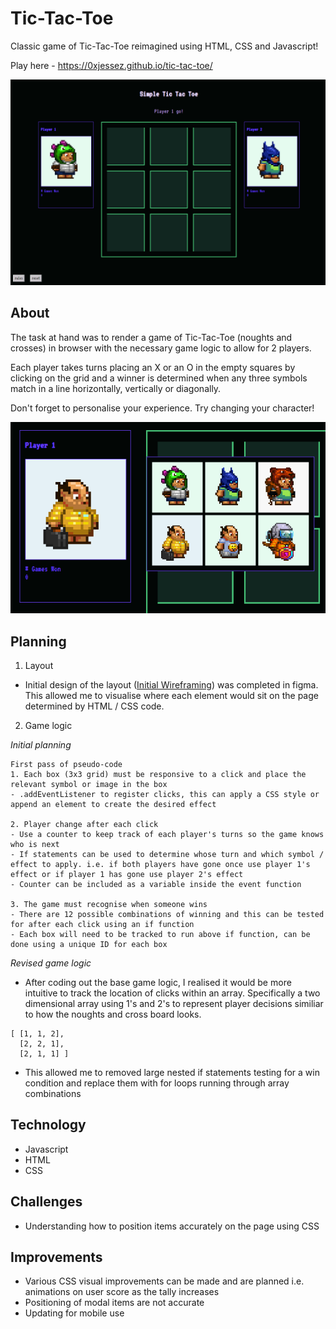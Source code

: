 # Tic-Tac-Toe
Classic game of Tic-Tac-Toe reimagined using HTML, CSS and Javascript!

Play here - https://0xjessez.github.io/tic-tac-toe/

<img src='https://github.com/0xJessez/tic-tac-toe/blob/main/Tic-Tac-Toe.png' alt='final project design' width='900px'>

## About

The task at hand was to render a game of Tic-Tac-Toe (noughts and crosses) in browser with the necessary game logic to allow for 2 players.

Each player takes turns placing an X or an O in the empty squares by clicking on the grid and a winner is determined when any three symbols match in a line horizontally, vertically or diagonally.

Don't forget to personalise your experience. Try changing your character!

<img src='https://github.com/0xJessez/tic-tac-toe/blob/main/Personalise-avatar.png' alt='personalise avatar'>

## Planning

1. Layout
- Initial design of the layout ([Initial Wireframing](https://github.com/0xJessez/tic-tac-toe/blob/main/Initial%20wireframing.pdf)) was completed in figma. This allowed me to visualise where each element would sit on the page determined by  HTML / CSS code.

2. Game logic  

*Initial planning*
```
First pass of pseudo-code
1. Each box (3x3 grid) must be responsive to a click and place the relevant symbol or image in the box
- .addEventListener to register clicks, this can apply a CSS style or append an element to create the desired effect

2. Player change after each click
- Use a counter to keep track of each player's turns so the game knows who is next
- If statements can be used to determine whose turn and which symbol / effect to apply. i.e. if both players have gone once use player 1's effect or if player 1 has gone use player 2's effect
- Counter can be included as a variable inside the event function

3. The game must recognise when someone wins
- There are 12 possible combinations of winning and this can be tested for after each click using an if function
- Each box will need to be tracked to run above if function, can be done using a unique ID for each box
```

*Revised game logic*
- After coding out the base game logic, I realised it would be more intuitive to track the location of clicks within an array. Specifically a two dimensional array using 1's and 2's to represent player decisions similiar to how the noughts and cross board looks.
```
[ [1, 1, 2],
  [2, 2, 1],
  [2, 1, 1] ]
```
- This allowed me to removed large nested if statements testing for a win condition and replace them with for loops running through array combinations
   
## Technology
- Javascript
- HTML
- CSS

## Challenges
- Understanding how to position items accurately on the page using CSS

## Improvements
- Various CSS visual improvements can be made and are planned i.e. animations on user score as the tally increases
- Positioning of modal items are not accurate
- Updating for mobile use

